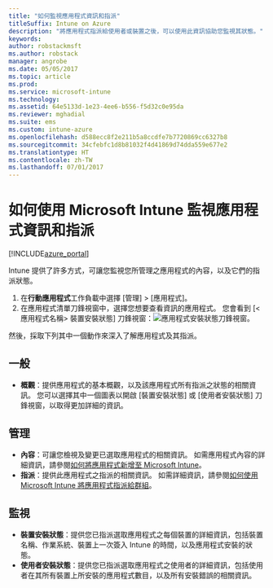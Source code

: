 ```yaml
---
title: "如何監視應用程式資訊和指派"
titleSuffix: Intune on Azure
description: "將應用程式指派給使用者或裝置之後，可以使用此資訊協助您監視其狀態。"
keywords: 
author: robstackmsft
ms.author: robstack
manager: angrobe
ms.date: 05/05/2017
ms.topic: article
ms.prod: 
ms.service: microsoft-intune
ms.technology: 
ms.assetid: 64e5133d-1e23-4ee6-b556-f5d32c0e95da
ms.reviewer: mghadial
ms.suite: ems
ms.custom: intune-azure
ms.openlocfilehash: d588ecc8f2e211b5a8ccdfe7b7720869cc6327b8
ms.sourcegitcommit: 34cfebfc1d8b81032f4d41869d74dda559e677e2
ms.translationtype: HT
ms.contentlocale: zh-TW
ms.lasthandoff: 07/01/2017
---
```

# <a name="how-to-monitor-app-information-and-assignments-with-microsoft-intune"></a>如何使用 Microsoft Intune 監視應用程式資訊和指派

[!INCLUDE[azure_portal](./includes/azure_portal.md)]

Intune 提供了許多方式，可讓您監視您所管理之應用程式的內容，以及它們的指派狀態。

1. 在**行動應用程式**工作負載中選擇 [管理]  >  [應用程式]。
2. 在應用程式清單刀鋒視窗中，選擇您想要查看資訊的應用程式。 您會看到 [<應用程式名稱> 裝置安裝狀態] 刀鋒視窗：![應用程式安裝狀態刀鋒視窗。](./media/monitor-apps.png)

然後，採取下列其中一個動作來深入了解應用程式及其指派。

## <a name="general"></a>一般

- **概觀**：提供應用程式的基本概觀，以及該應用程式所有指派之狀態的相關資訊。 您可以選擇其中一個圖表以開啟 [裝置安裝狀態] 或 [使用者安裝狀態] 刀鋒視窗，以取得更加詳細的資訊。

## <a name="manage"></a>管理

- **內容**：可讓您檢視及變更已選取應用程式的相關資訊。 如需應用程式內容的詳細資訊，請參閱[如何將應用程式新增至 Microsoft Intune](apps-add.md)。
- **指派**：提供此應用程式之指派的相關資訊。 如需詳細資訊，請參閱[如何使用 Microsoft Intune 將應用程式指派給群組](apps-deploy.md)。

## <a name="monitor"></a>監視

- **裝置安裝狀態**：提供您已指派選取應用程式之每個裝置的詳細資訊，包括裝置名稱、作業系統、裝置上一次簽入 Intune 的時間，以及應用程式安裝的狀態。
- **使用者安裝狀態**：提供您已指派選取應用程式之使用者的詳細資訊，包括使用者在其所有裝置上所安裝的應用程式數目，以及所有安裝錯誤的相關資訊。
